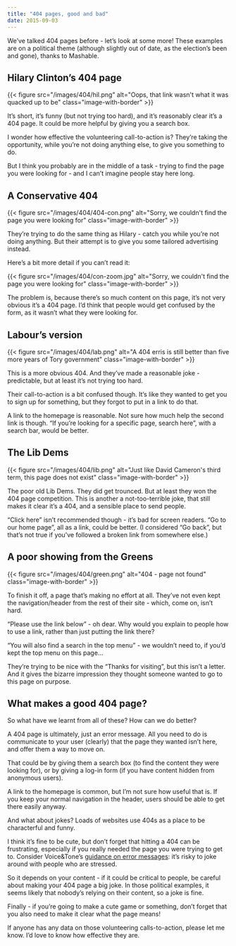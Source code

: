 ```yaml
---
title: "404 pages, good and bad"
date: 2015-09-03
---
```


We’ve talked 404 pages before - let’s look at some more! These examples are on a political theme (although slightly out of date, as the election’s been and gone), thanks to Mashable.

## Hilary Clinton’s 404 page

{{< figure src="/images/404/hil.png" alt="Oops, that link wasn't what it was quacked up to be" class="image-with-border" >}}

It’s short, it’s funny (but not trying too hard), and it’s reasonably clear it’s a 404 page. It could be more helpful by giving you a search box. 

I wonder how effective the volunteering call-to-action is? They’re taking the opportunity, while you’re not doing anything else, to give you something to do. 

But I think you probably are in the middle of a task - trying to find the page you were looking for - and I can’t imagine people stay here long.

## A Conservative 404

{{< figure src="/images/404/404-con.png" alt="Sorry, we couldn't find the page you were looking for" class="image-with-border" >}}

They’re trying to do the same thing as Hilary - catch you while you’re not doing anything. But their attempt is to give you some tailored advertising instead.

Here’s a bit more detail if you can’t read it:

{{< figure src="/images/404/con-zoom.jpg" alt="Sorry, we couldn't find the page you were looking for" class="image-with-border" >}}

The problem is, because there’s so much content on this page, it’s not very obvious it’s a 404 page. I’d think that people would get confused by the form, as it wasn’t what they were looking for.

## Labour’s version

{{< figure src="/images/404/lab.png" alt="A 404 erris is still better than five more years of Tory government" class="image-with-border" >}}

This is a more obvious 404. And they’ve made a reasonable joke - predictable, but at least it’s not trying too hard.

Their call-to-action is a bit confused though. It’s like they wanted to get you to sign up for something, but they forgot to put in a link to do that.

A link to the homepage is reasonable. Not sure how much help the second link is though. “If you’re looking for a specific page, search here”, with a search bar, would be better. 

## The Lib Dems

{{< figure src="/images/404/lib.png" alt="Just like David Cameron's third term, this page does not exist" class="image-with-border" >}}

The poor old Lib Dems. They did get trounced. But at least they won the 404 page competition. This is another a not-too-terrible joke, that still makes it clear it’s a 404, and a sensible place to send people.

“Click here” isn’t recommended though - it’s bad for screen readers. “Go to our home page”, all as a link, could be better. (I considered “Go back”, but that’s not true if you’ve followed a broken link from somewhere else.)

## A poor showing from the Greens

{{< figure src="/images/404/green.png" alt="404 - page not found" class="image-with-border" >}}

To finish it off, a page that’s making no effort at all. They’ve not even kept the navigation/header from the rest of their site - which, come on, isn’t hard.

“Please use the link below” - oh dear. Why would you explain to people how to use a link, rather than just putting the link there?

“You will also find a search in the top menu” - we wouldn’t need to, if you’d kept the top menu on this page…

They’re trying to be nice with the “Thanks for visiting”, but this isn’t a letter. And it gives the bizarre impression they thought someone wanted to go to this page on purpose. 

## What makes a good 404 page?

So what have we learnt from all of these? How can we do better?

A 404 page is ultimately, just an error message. All you need to do is communicate to your user (clearly) that the page they wanted isn’t here, and offer them a way to move on.

That could be by giving them a search box (to find the content they were looking for), or by giving a log-in form (if you have content hidden from anonymous users). 

A link to the homepage is common, but I’m not sure how useful that is. If you keep your normal navigation in the header, users should be able to get there easily anyway. 

And what about jokes? Loads of websites use 404s as a place to be characterful and funny. 

I think it’s fine to be cute, but don’t forget that hitting a 404 can be frustrating, especially if you really needed the page you were trying to get to. Consider Voice&Tone’s [guidance on error messages](https://web.archive.org/web/20170606041859/http://voiceandtone.com/failure-message/): it’s risky to joke around with people who are stressed. 

So it depends on your content - if it could be critical to people, be careful about making your 404 page a big joke. In those political examples, it seems likely that nobody’s relying on their content, so a joke is fine.

Finally - if you’re going to make a cute game or something, don’t forget that you also need to make it clear what the page means!

If anyone has any data on those volunteering calls-to-action, please let me know. I’d love to know how effective they are. 

<!-- https://uiwriting.tumblr.com/post/128269525124/404-pages -->
